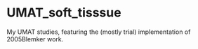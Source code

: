 # UMAT_soft_tisssue
My UMAT studies, featuring the (mostly trial) implementation of 2005Blemker work. 
